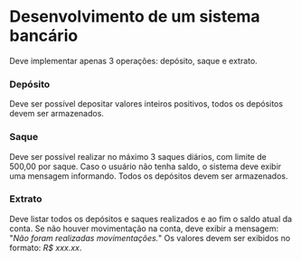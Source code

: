# Desenvolvimento de um sistema bancário

Deve implementar apenas 3 operações: depósito, saque e extrato.
### Depósito
Deve ser possível depositar valores inteiros positivos, todos os depósitos devem ser armazenados.

### Saque
Deve ser possível realizar no máximo 3 saques diários, com limite de 500,00 por saque. Caso o usuário não tenha saldo, o sistema deve exibir uma mensagem informando. Todos os depósitos devem ser armazenados.

### Extrato
Deve listar todos os depósitos e saques realizados e ao fim o saldo atual da conta. Se não houver movimentação na conta, deve exibir a mensagem: "*Não foram realizadas movimentações.*" Os valores devem ser exibidos no formato: *R$ xxx.xx*.